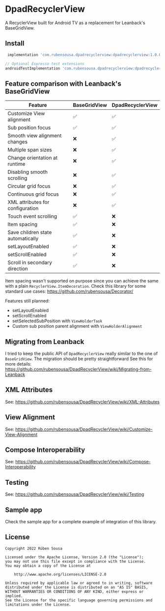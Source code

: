 # DpadRecyclerView

A RecyclerView built for Android TV as a replacement for Leanback's BaseGridView.

## Install

```groovy
 implementation 'com.rubensousa.dpadrecyclerview:dpadrecyclerview:1.0.0-alpha01'

// Optional Espresso test extensions
androidTestImplementation 'com.rubensousa.dpadrecyclerview:dpadrecyclerview-testing:1.0.0-alpha01'
```

## Feature comparison with Leanback's BaseGridView

| Feature                           | BaseGridView | DpadRecyclerView |
|-----------------------------------|--------------|------------------|
| Customize View alignment          | ✅            | ✅                |
| Sub position focus                | ✅            | ✅                |
| Smooth view alignment changes     | ❌            | ✅                |
| Multiple span sizes               | ❌            | ✅                |
| Change orientation at runtime     | ❌            | ✅                |
| Disabling smooth scrolling        | ❌            | ✅                |
| Circular grid focus               | ❌            | ✅                |
| Continuous grid focus             | ❌            | ✅                |
| XML attributes for configuration  | ❌            | ✅                |
| Touch event scrolling             | ✅            | ❌                |
| Item spacing                      | ✅            | ❌                |
| Save children state automatically | ✅            | ❌                |
| setLayoutEnabled                  | ✅            | ❌                |
| setScrollEnabled                  | ✅            | ❌                |
| Scroll in secondary direction     | ✅            | ❌                |


Item spacing wasn't supported on purpose since you can achieve the same with a plain `RecyclerView.ItemDecoration`. Check this library for some standard use cases: https://github.com/rubensousa/Decorator/

Features still planned:

- setLayoutEnabled
- setScrollEnabled
- setSelectedSubPosition with `ViewHolderTask`
- Custom sub position parent alignment with `ViewHolderAlignment`

## Migrating from Leanback

I tried to keep the public API of `DpadRecyclerView` really similar to the one of `BaseGridView`. The migration should be pretty straightforward
See this for more details: https://github.com/rubensousa/DpadRecyclerView/wiki/Migrating-from-Leanback

## XML Attributes

See: https://github.com/rubensousa/DpadRecyclerView/wiki/XML-Attributes

## View Alignment

See: https://github.com/rubensousa/DpadRecyclerView/wiki/Customize-View-Alignment

## Compose Interoperability

See: https://github.com/rubensousa/DpadRecyclerView/wiki/Compose-Interoperability

## Testing

See: https://github.com/rubensousa/DpadRecyclerView/wiki/Testing

## Sample app

Check the sample app for a complete example of integration of this library.

## License

    Copyright 2022 Rúben Sousa
    
    Licensed under the Apache License, Version 2.0 (the "License");
    you may not use this file except in compliance with the License.
    You may obtain a copy of the License at
    
        http://www.apache.org/licenses/LICENSE-2.0
    
    Unless required by applicable law or agreed to in writing, software
    distributed under the License is distributed on an "AS IS" BASIS,
    WITHOUT WARRANTIES OR CONDITIONS OF ANY KIND, either express or implied.
    See the License for the specific language governing permissions and
    limitations under the License.

